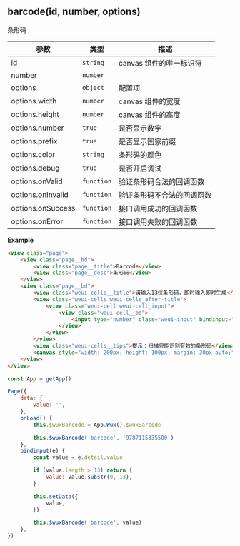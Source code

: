 ## barcode(id, number, options)
条形码

| 参数 | 类型 | 描述 |
| --- | --- | --- |
| id | <code>string</code> | canvas 组件的唯一标识符 |
| number | <code>number|</code> | 条形码的数值 |
| options | <code>object</code> | 配置项 |
| options.width | <code>number</code> | canvas 组件的宽度 |
| options.height | <code>number</code> | canvas 组件的高度 |
| options.number | <code>true</code> | 是否显示数字 |
| options.prefix | <code>true</code> | 是否显示国家前缀 |
| options.color | <code>string</code> | 条形码的颜色 |
| options.debug | <code>true</code> | 是否开启调试 |
| options.onValid | <code>function</code> | 验证条形码合法的回调函数 |
| options.onInvalid | <code>function</code> | 验证条形码不合法的回调函数 |
| options.onSuccess | <code>function</code> | 接口调用成功的回调函数 |
| options.onError | <code>function</code> | 接口调用失败的回调函数 |

**Example**  
```html
<view class="page">
    <view class="page__hd">
        <view class="page__title">Barcode</view>
        <view class="page__desc">条形码</view>
    </view>
    <view class="page__bd">
        <view class="weui-cells__title">请输入13位条形码，即时输入即时生成</view>
        <view class="weui-cells weui-cells_after-title">
            <view class="weui-cell weui-cell_input">
                <view class="weui-cell__bd">
                    <input type="number" class="weui-input" bindinput="bindinput" />
                </view>
            </view>
        </view>
        <view class="weui-cells__tips">提示：扫描只能识别有效的条形码</view>
        <canvas style="width: 200px; height: 100px; margin: 30px auto;" canvas-id="barcode"></canvas>
    </view>
</view>
```

```js
const App = getApp()

Page({
    data: {
        value: '', 
    },
    onLoad() {
        this.$wuxBarcode = App.Wux().$wuxBarcode

        this.$wuxBarcode('barcode', '9787115335500')
    },
    bindinput(e) {
        const value = e.detail.value

        if (value.length > 13) return {
            value: value.substr(0, 13), 
        }

        this.setData({
            value, 
        })

        this.$wuxBarcode('barcode', value)
    },
})
```